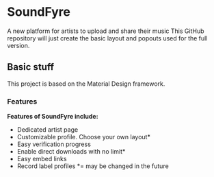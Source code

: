 # SoundFyre
A new platform for artists to upload and share their music
This GitHub repository will just create the basic layout and popouts used for the full version.
## Basic stuff
This project is based on the Material Design framework.

### Features
**Features of SoundFyre include:**
- Dedicated artist page
- Customizable profile. Choose your own layout*
- Easy verification progress
- Enable direct downloads with no limit*
- Easy embed links
- Record label profiles 
*= may be changed in the future
